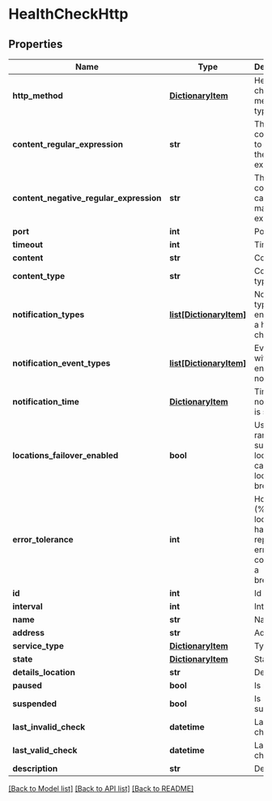 # HealthCheckHttp

## Properties
Name | Type | Description | Notes
------------ | ------------- | ------------- | -------------
**http_method** | [**DictionaryItem**](DictionaryItem.md) | Health check http method type | [optional] 
**content_regular_expression** | **str** | The content has to match the expression | [optional] 
**content_negative_regular_expression** | **str** | The content cannot match the expression | [optional] 
**port** | **int** | Port | [optional] 
**timeout** | **int** | Timeout | [optional] 
**content** | **str** | Content | [optional] 
**content_type** | **str** | Content type | [optional] 
**notification_types** | [**list[DictionaryItem]**](DictionaryItem.md) | Notification types enabled for a health check | [optional] 
**notification_event_types** | [**list[DictionaryItem]**](DictionaryItem.md) | Event types with enabled notification | [optional] 
**notification_time** | [**DictionaryItem**](DictionaryItem.md) | Time when notification is sent | [optional] 
**locations_failover_enabled** | **bool** | Use random substitute locations in case of location breakdown | [optional] 
**error_tolerance** | **int** | How many (%) locations have to report an error to consider it a breakdown | [optional] 
**id** | **int** | Id | [optional] 
**interval** | **int** | Interval | [optional] 
**name** | **str** | Name | [optional] 
**address** | **str** | Address | [optional] 
**service_type** | [**DictionaryItem**](DictionaryItem.md) | Type | [optional] 
**state** | [**DictionaryItem**](DictionaryItem.md) | State | [optional] 
**details_location** | **str** | Details url | [optional] 
**paused** | **bool** | Is paused | [optional] 
**suspended** | **bool** | Is suspended | [optional] 
**last_invalid_check** | **datetime** | Last invalid check | [optional] 
**last_valid_check** | **datetime** | Last valid check | [optional] 
**description** | **str** | Description | [optional] 

[[Back to Model list]](../README.md#documentation-for-models) [[Back to API list]](../README.md#documentation-for-api-endpoints) [[Back to README]](../README.md)


